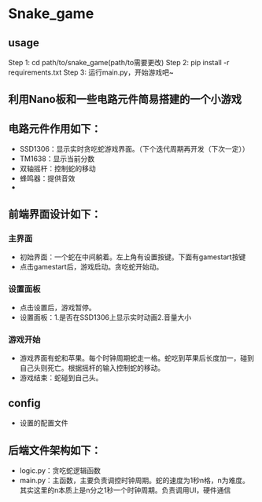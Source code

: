 # Snake_game

## usage
Step 1: cd path/to/snake_game(path/to需要更改)
Step 2: pip install -r requirements.txt
Step 3: 运行main.py，开始游戏吧~

## 利用Nano板和一些电路元件简易搭建的一个小游戏

## 电路元件作用如下：
- SSD1306：显示实时贪吃蛇游戏界面。（下个迭代周期再开发（下次一定））
- TM1638：显示当前分数
- 双轴摇杆：控制蛇的移动
- 蜂鸣器：提供音效
- 
## 前端界面设计如下：
### 主界面
- 初始界面：一个蛇在中间躺着。左上角有设置按键。下面有gamestart按键
- 点击gamestart后，游戏启动。贪吃蛇开始动。
### 设置面板
- 点击设置后，游戏暂停。
- 设置面板：1.是否在SSD1306上显示实时动画2.音量大小
### 游戏开始
- 游戏界面有蛇和苹果。每个时钟周期蛇走一格。蛇吃到苹果后长度加一，碰到自己头则死亡。根据摇杆的输入控制蛇的移动。
- 游戏结束：蛇碰到自己头。

## config
- 设置的配置文件

## 后端文件架构如下：
- logic.py：贪吃蛇逻辑函数
- main.py：主函数，主要负责调控时钟周期。蛇的速度为1秒n格，n为难度。其实这里的n本质上是n分之1秒一个时钟周期。负责调用UI，硬件通信